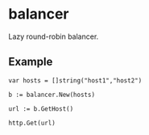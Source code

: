 # balancer

Lazy round-robin balancer.

## Example

```golang
var hosts = []string("host1","host2")

b := balancer.New(hosts)

url := b.GetHost()

http.Get(url)
```
